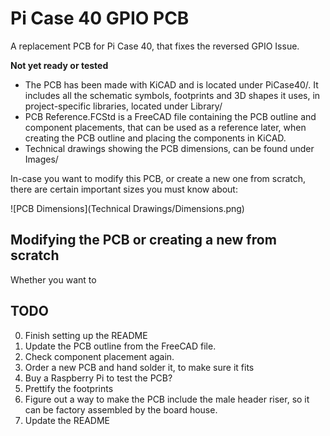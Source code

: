 # Pi Case 40 GPIO PCB

A replacement PCB for Pi Case 40, that fixes the reversed GPIO Issue.

**Not yet ready or tested**

 - The PCB has been made with KiCAD and is located under PiCase40/. It includes all the schematic symbols, footprints and 3D shapes it uses, in project-specific libraries, located under Library/
 - PCB Reference.FCStd is a FreeCAD file containing the PCB outline and component placements, that can be used as a reference later, when creating the PCB outline and placing the components in KiCAD.
 - Technical drawings showing the PCB dimensions, can be found under Images/

In-case you want to modify this PCB, or create a new one from scratch, there are certain important sizes you must know about:

![PCB Dimensions](Technical Drawings/Dimensions.png)

## Modifying the PCB or creating a new from scratch

Whether you want to 

## TODO

0. Finish setting up the README
1. Update the PCB outline from the FreeCAD file.
2. Check component placement again.
3. Order a new PCB and hand solder it, to make sure it fits
4. Buy a Raspberry Pi to test the PCB?
5. Prettify the footprints
6. Figure out a way to make the PCB include the male header riser, so it can be factory assembled by the board house.
7. Update the README
